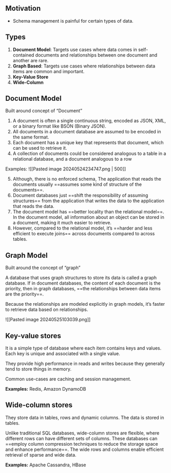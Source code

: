 ## Motivation
- Schema management is painful for certain types of data.

## Types
1. **Document Model**: Targets use cases where data comes in self-contained documents and relationships between one document and another are rare.
2. **Graph Based**: Targets use cases where relationships between data items are common and important.
3. **Key-Value Store**
4. **Wide-Column**
 
## Document Model
Built around concept of “Document”
1. A document is often a single continuous string, encoded as JSON, XML, or a binary format like BSON (Binary JSON). 
2. All documents in a document database are assumed to be encoded in the same format. 
3. Each document has a unique key that represents that document, which can be used to retrieve it.
4. A collection of documents could be considered analogous to a table in a relational database, and a document analogous to a row

Examples:
![[Pasted image 20240524234747.png | 500]]

5. Although, there is no enforced schema, The application that reads the documents usually ==assumes some kind of structure of the documents==. 
6. Document databases just ==shift the responsibility of assuming structures== from the application that writes the data to the application that reads the data.
7. The document model has ==better locality than the relational model==. In the document model, all information about an object can be stored in a document, making it much easier to retrieve.
8. However, compared to the relational model, it’s ==harder and less efficient to execute joins== across documents compared to across tables.

## Graph Model
Built around the concept of “graph”

A database that uses graph structures to store its data is called a graph database. If in document databases, the content of each document is the priority, then in graph databases, ==the relationships between data items are the priority==.

Because the relationships are modeled explicitly in graph models, it’s faster to retrieve data based on relationships.

![[Pasted image 20240525103039.png]]

## Key-value stores
It is a simple type of database where each item contains keys and values. Each key is unique and associated with a single value. 

They provide high performance in reads and writes because they generally tend to store things in memory.

Common use-cases are caching and session management.

**Examples:** Redis, Amazon DynamoDB

## Wide-column stores
They store data in tables, rows and dynamic columns. The data is stored in tables.

Unlike traditional SQL databases, wide-column stores are flexible, where different rows can have different sets of columns. These databases can ==employ column compression techniques to reduce the storage space and enhance performance==. The wide rows and columns enable efficient retrieval of sparse and wide data.

**Examples:** Apache Cassandra, HBase




